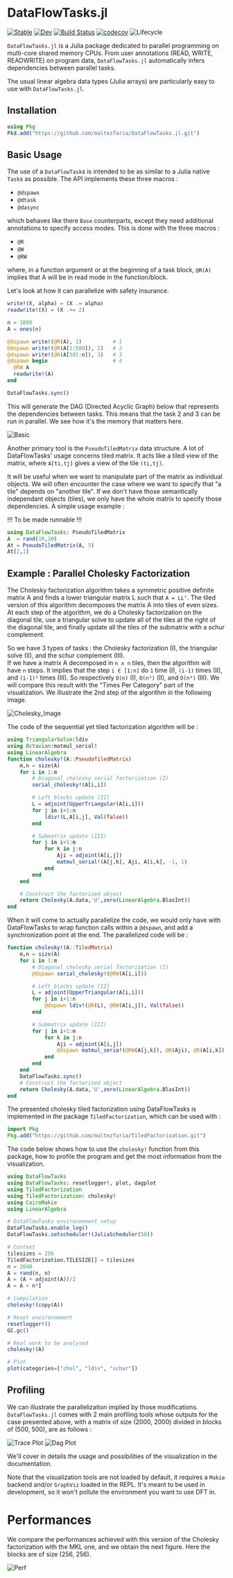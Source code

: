 # DataFlowTasks.jl

[![Stable](https://img.shields.io/badge/docs-stable-blue.svg)](https://maltezfaria.github.io/DataFlowTasks.jl/stable)
[![Dev](https://img.shields.io/badge/docs-dev-blue.svg)](https://maltezfaria.github.io/DataFlowTasks.jl/dev)
[![Build
Status](https://github.com/maltezfaria/DataFlowTasks.jl/workflows/CI/badge.svg)](https://github.com/maltezfaria/DataFlowTasks.jl/actions)
[![codecov](https://codecov.io/gh/maltezfaria/DataFlowTasks.jl/branch/main/graph/badge.svg?token=UOWU691WWG)](https://codecov.io/gh/maltezfaria/DataFlowTasks.jl)
![Lifecycle](https://img.shields.io/badge/lifecycle-experimental-blue.svg)

`DataFlowTasks.jl` is a Julia package dedicated to parallel programming on multi-core shared memory CPUs. From user annotations (READ, WRITE, READWRITE) on program data, `DataFlowTasks.jl` automatically infers dependencies between parallel tasks.

The usual linear algebra data types (Julia arrays) are particularly easy to use with `DataFlowTasks.jl`.

## Installation

```julia
using Pkg
Pkd.add("https://github.com/maltezfaria/DataFlowTasks.jl.git")
```

## Basic Usage

The use of a `DataFlowTask`s is intended to be as similar to a Julia native `Task`s as possible. The API implements these three macros :
* `@dspawn`
* `@dtask`
* `@dasync`

which behaves like there `Base` counterparts, except they need additional annotations to specify access modes. This is done with the three macros :
* `@R`
* `@W`
* `@RW`

where, in a function argument or at the beginning of a task block, `@R(A)` implies that A will be in read mode in the function/block.

Let's look at how it can parallelize with safety insurance.

```julia
write!(X, alpha) = (X .= alpha)
readwrite!(X) = (X .+= 2)

n = 1000
A = ones(n)

@dspawn write!(@R(A), 1)          # 1
@dspawn write!(@R(A[1:500]), 2)   # 2
@dspawn write!(@R(A[501:n]), 3)   # 3
@dspawn begin                     # 4
  @RW A
  readwrite!(A)
end

DataFlowTasks.sync()
```

This will generate the DAG (Directed Acyclic Graph) below that represents the dependencies between tasks. This means that the task 2 and 3 can be run in parallel. We see how it's the memory that matters here.

![Basic](graph.png)

Another primary tool is the `PseudoTiledMatrix` data structure. A lot of DataFlowTasks' usage concerns tiled matrix. It acts like a tiled view of the matrix, where `A[ti,tj]` gives a view of the tile `(ti,tj)`.  

It will be useful when we want to manipulate part of the matrix as individual objects. We will often encounter the case where we want to specify that "a tile" depends on "another tile". If we don't have those semantically independant objects (tiles), we only have the whole matrix to specify those dependencies. 
A simple usage example :

!!! To be made runnable !!!  
```julia
using DataFlowTasks: PseudoTiledMatrix
A  = rand(10,10)
At = PseudoTiledMatrix(A, 5)
At[2,1]
```

## Example : Parallel Cholesky Factorization

The Cholesky factorization algorithm takes a symmetric positive definite matrix A and finds a lower triangular matrix L such that `A = LLᵀ`. The tiled version of this algorithm decomposes the matrix A into tiles of even sizes. At each step of the algorithm, we do a Cholesky factorization on the diagonal tile, use a triangular solve to update all of the tiles at the right of the diagonal tile, and finally update all the tiles of the submatrix with a schur complement.

So we have 3 types of tasks : the Cholesky factorization (I), the triangular solve (II), and the schur complement (III).  
If we have a matrix A decomposed in `n x n` tiles, then the algorithm will have `n` steps. It implies that the step `i ∈ [1:n]` do `1` time (I), `(i-1)` times (II), and `(i-1)²` times (III). So respectively `O(n)` (I), `O(n²)` (II), and `O(n³)` (III). We will compare this result with the "Times Per Category" part of the visualization. We illustrate the 2nd step of the algorithm in the following image.

![Cholesky_Image](Cholesky_2ndStep.png)

The code of the sequential yet tiled factorization algorithm will be :

```julia
using TriangularSolve:ldiv
using Octavian:matmul_serial!
using LinearAlgebra
function cholesky!(A::PseudoTiledMatrix)
    m,n = size(A)
    for i in 1:m
        # Diagonal cholesky serial factorization (I)
        serial_cholesky!(A[i,i])

        # Left blocks update (II)
        L = adjoint(UpperTriangular(A[i,i]))
        for j in i+1:n
            ldiv!(L,A[i,j], Val(false))
        end

        # Submatrix update (III)
        for j in i+1:m
            for k in j:n
                Aji = adjoint(A[i,j])
                matmul_serial!(A[j,k], Aji, A[i,k], -1, 1)
            end
        end
    end

    # Construct the factorized object
    return Cholesky(A.data,'U',zero(LinearAlgebra.BlasInt))
end
```

When it will come to actually parallelize the code, we would only have with DataFlowTasks to wrap function calls within a `@dspawn`, and add a synchronization point at the end. The parallelized code will be :

```julia
function cholesky!(A::TiledMatrix)
    m,n = size(A)
    for i in 1:m
        # Diagonal cholesky serial factorization (I)
        @dspawn serial_cholesky!(@RW(A[i,i]))

        # Left blocks update (II)
        L = adjoint(UpperTriangular(A[i,i]))
        for j in i+1:n
            @dspawn ldiv!(@R(L), @RW(A[i,j]), Val(false)) 
        end

        # Submatrix update (III)
        for j in i+1:m
            for k in j:n
                Aji = adjoint(A[i,j])
                @dspawn matmul_seria!(@RW(A[j,k]), @R(Aji), @R(A[i,k]), -1, 1)
            end
        end
    end
    DataFlowTasks.sync()
    # Construct the factorized object
    return Cholesky(A.data,'U',zero(LinearAlgebra.BlasInt))
end
```

The presented cholesky tiled factorization using DataFlowTasks is implemented in the package `TiledFactorization`, which can be used with :

```julia
import Pkg
Pkg.add("https://github.com/maltezfaria/TiledFactorization.git")
```

The code below shows how to use the `cholesky!` function from this package, how to profile the program and get the most information from the visualization. 

```julia
using DataFlowTasks
using DataFlowTasks: resetlogger!, plot, dagplot
using TiledFactorization
using TiledFactorization: cholesky!
using CairoMakie
using LinearAlgebra

# DataFlowTasks environnement setup
DataFlowTasks.enable_log()
DataFlowTasks.setscheduler!(JuliaScheduler(50))

# Context
tilesizes = 256
TiledFactorization.TILESIZE[] = tilesizes
n = 2048
A = rand(n, n)
A = (A + adjoint(A))/2
A = A + n*I

# Compilation
cholesky!(copy(A))

# Reset environnement
resetlogger!()
GC.gc()

# Real work to be analysed
cholesky!(A)

# Plot
plot(categories=["chol", "ldiv", "schur"])
```

## Profiling

We can illustrate the parallelization implied by those modifications. `DataFlowTasks.jl` comes with 2 main profiling tools whose outputs for the case presented above, with a matrix of size (2000, 2000) divided in blocks of (500, 500), are as follows :

![Trace Plot](example.png)
![Dag Plot](exampledag.svg)

We'll cover in details the usage and possibilities of the visualization in the documentation.

Note that the visualization tools are not loaded by default, it requires a `Makie` backend and/or `GraphViz` loaded in the REPL. It's meant to be used in development, so it won't pollute the environment you want to use DFT in.

# Performances

We compare the performances achieved with this version of the Cholesky factorization with the MKL one, and we obtain the next figure. Here the blocks are of size (256, 256).

![Perf](scalability_lfaria.png)